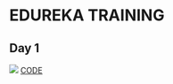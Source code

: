 <h1>EDUREKA TRAINING</h1>
<h2>Day 1</h2>
<img src="https://github.com/ARAVVINTH4363/EDUREKA-TRAINING-TASK/blob/main/Day%201/TASK%20COMPLETED%20PIC.png">
<a href="https://github.com/ARAVVINTH4363/EDUREKA-TRAINING-TASK/blob/main/Day%201/ARAVINTH%20R_Day%20No1_DIY_Solution_DOC.html">CODE</a>
